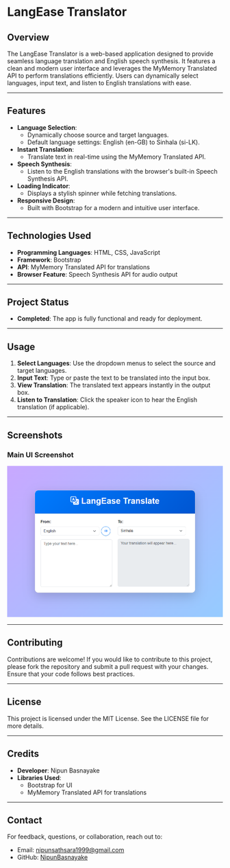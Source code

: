 # **LangEase Translator**

## **Overview**
The LangEase Translator is a web-based application designed to provide seamless language translation and English speech synthesis. It features a clean and modern user interface and leverages the MyMemory Translated API to perform translations efficiently. Users can dynamically select languages, input text, and listen to English translations with ease.

---

## **Features**
- **Language Selection**:
  - Dynamically choose source and target languages.
  - Default language settings: English (en-GB) to Sinhala (si-LK).
- **Instant Translation**:
  - Translate text in real-time using the MyMemory Translated API.
- **Speech Synthesis**:
  - Listen to the English translations with the browser's built-in Speech Synthesis API.
- **Loading Indicator**:
  - Displays a stylish spinner while fetching translations.
- **Responsive Design**:
  - Built with Bootstrap for a modern and intuitive user interface.

---

## **Technologies Used**
- **Programming Languages**: HTML, CSS, JavaScript
- **Framework**: Bootstrap
- **API**: MyMemory Translated API for translations
- **Browser Feature**: Speech Synthesis API for audio output

---

## **Project Status**
- **Completed**: The app is fully functional and ready for deployment.

---

## **Usage**
1. **Select Languages**: Use the dropdown menus to select the source and target languages.
2. **Input Text**: Type or paste the text to be translated into the input box.
3. **View Translation**: The translated text appears instantly in the output box.
4. **Listen to Translation**: Click the speaker icon to hear the English translation (if applicable).

---

## **Screenshots**
### **Main UI Screenshot**
![LangEase Translator UI](Screenshots/LangEaseTranslatorUI.png)

---

## **Contributing**
Contributions are welcome! If you would like to contribute to this project, please fork the repository and submit a pull request with your changes. Ensure that your code follows best practices.

---

## **License**
This project is licensed under the MIT License. See the LICENSE file for more details.

---

## **Credits**
- **Developer**: Nipun Basnayake
- **Libraries Used**:
  - Bootstrap for UI
  - MyMemory Translated API for translations

---

## **Contact**
For feedback, questions, or collaboration, reach out to:
- Email: [nipunsathsara1999@gmail.com](mailto:nipunsathsara1999@gmail.com)
- GitHub: [NipunBasnayake](https://github.com/NipunBasnayake)
